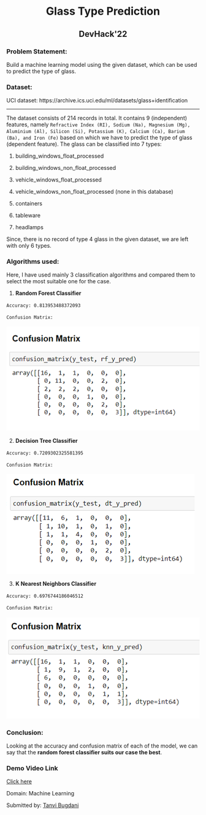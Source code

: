 <h1 align="center"> Glass Type Prediction </h1>
<h2 align="center"> DevHack'22 </h2>
<h3> Problem Statement:</h3>
Build a machine learning model using the given dataset, which can be used to predict the type of glass.

<h3> Dataset:</h3>
UCI dataset: https://archive.ics.uci.edu/ml/datasets/glass+identification

<hr>

The dataset consists of 214 records in total. It contains 9 (independent) features, namely `Refractive Index (RI), Sodium (Na), Magnesium (Mg), Aluminium (Al), Silicon (Si), Potassium (K), Calcium (Ca), Barium (Ba), and Iron (Fe)` based on which we have to predict the type of glass (dependent feature). The glass can be classified into 7 types:  

1. building_windows_float_processed

2. building_windows_non_float_processed

3. vehicle_windows_float_processed

4. vehicle_windows_non_float_processed (none in this database)

5. containers

6. tableware

7. headlamps

Since, there is no record of type 4 glass in the given dataset, we are left with only 6 types.

<h3> Algorithms used: </h3>
Here, I have used mainly 3 classification algorithms and compared them to select the most suitable one for the case.

1. **Random Forest Classifier**

`Accuracy: 0.813953488372093`

`Confusion Matrix:`
<br><br>
<img src = "rf_cm.PNG">

2. **Decision Tree Classifier**

`Accuracy: 0.7209302325581395`

`Confusion Matrix:`
<br><br>
<img src = "dt_cm.PNG">

3. **K Nearest Neighbors Classifier**

`Accuracy: 0.6976744186046512`

`Confusion Matrix: `
<br><br>
<img src = "knn_cm.PNG">

<h3> Conclusion: </h3>

Looking at the accuracy and confusion matrix of each of the model, we can say that the **random forest classifier suits our case the best**.

<h3> Demo Video Link </h3>

[Click here](https://youtu.be/7u4NLCZtUk0)

Domain: Machine Learning

Submitted by: [Tanvi Bugdani](https://github.com/tanvi355)

